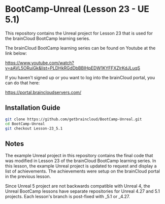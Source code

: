 # BootCamp-Unreal (Lesson 23 - UE 5.1)

This repository contains the Unreal project for Lesson 23 that is used for the brainCloud BootCamp learning series.

The brainCloud BootCamp learning series can be found on Youtube at the link below:

https://www.youtube.com/watch?v=aAVL5ORuiGk&list=PLDHkRGdDbBBIHpEDW1KYFFXZlrKdJLuqS


If you haven't signed up or you want to log into the brainCloud portal, you can do that here:

https://portal.braincloudservers.com/


## Installation Guide

```bash
git clone https://github.com/getbraincloud/BootCamp-Unreal.git
cd BootCamp-Unreal
git checkout Lesson-23_5.1
```

## Notes

The example Unreal project in this repository contains the final code that was modified in Lesson 23 of the brainCloud BootCamp learning series. In this lesson, the example Unreal project is updated to request and display a list of achievements. The achievements were setup on the brainCloud portal in the previous lesson.

Since Unreal 5 project are not backwards compatible with Unreal 4, the Unreal BootCamp lessons have separate repositories for Unreal 4.27 and 5.1 projects. Each lesson's branch is post-fixed with _5.1 or _4.27.
